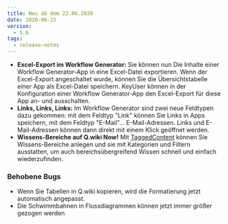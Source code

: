 ```yaml
---
title: Neu ab dem 22.06.2020
date: 2020-06-22
version:
  - 5.6
tags:
  - release-notes
---
```


- **Excel-Export im Workflow Generator:** Sie können nun Die Inhalte einer Workflow Generator-App in eine Excel-Datei exportieren. Wenn der Excel-Export angeschaltet wurde, können Sie die Übersichtstabelle einer App als Excel-Datei speichern. KeyUser können in der Konfiguration einer Workflow Generator-App den Excel-Export für diese App an- und ausschalten.
- **Links, Links, Links:** Im Workflow Generator sind zwei neue Feldtypen dazu gekommen: mit dem Feldtyp "Link" können Sie Links in Apps speichern, mit dem Feldtyp "E-Mail"... E-Mail-Adressen. Links und E-Mail-Adressen können dann direkt mit einem Klick geöffnet werden.
- **Wissens-Bereiche auf Q.wiki Now!** Mit [TaggedContent](https://www.modell-aachen.de/de/managementberatung/wissensmanagement 'Tagged Content') können Sie Wissens-Bereiche anlegen und sie mit Kategorien und Filtern ausstatten, um auch bereichsübergreifend Wissen schnell und einfach wiederzufinden.

### Behobene Bugs

- Wenn Sie Tabellen in Q.wiki kopieren, wird die Formatierung jetzt automatisch angepasst.
- Die Schwimmbahnen in Flussdiagrammen können jetzt immer größer gezogen werden
